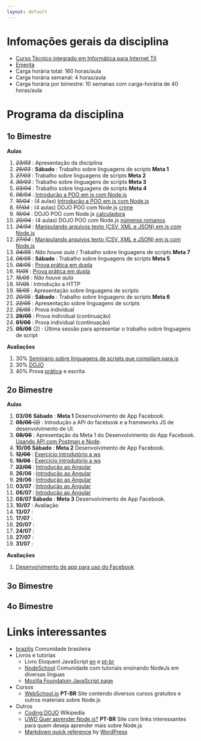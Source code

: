 ```yaml
---
layout: default
---
```


# [](#header-1) Infomações gerais da disciplina

- [Curso Técnico integrado em Informática para Internet TII](http://diatinf.ifrn.edu.br/doku.php?id=cursos:tecnicos:ii:start)
- [Ementa](http://diatinf.ifrn.edu.br/lib/exe/fetch.php?media=cursos:tecnicos:ii:info4_-_programacao_orientada_a_servicos.pdf)
- Carga horária total: 160 horas/aula
- Carga horária semanal: 4 horas/aula
- Carga horária por bimestre: 10 semanas com carga-horária de 40 horas/aula

# [](#header-1) Programa da disciplina

## [](#header-2) 1o Bimestre

**Aulas**

1. ~~_23/03_~~ : Apresentação da disciplina
2. ~~_25/03_~~ : **Sábado** : Trabalho sobre linguagens de scripts __Meta 1__
3. ~~_27/03_~~ : Trabalho sobre linguagens de scripts __Meta 2__
4. ~~_30/03_~~ : Trabalho sobre linguagens de scripts __Meta 3__
5. ~~_03/04_~~ : Trabalho sobre linguagens de scripts __Meta 4__
6. ~~_06/04_~~ : [Introdução a POO em js com Node.js](2017.js.introducao)
7. ~~_10/04_~~ : (4 aulas) [Introdução a POO em js com Node.js](2017.js.introducao)
8. ~~_17/04_~~ : (4 aulas) DOJO POO com Node.js [crime](http://dojopuzzles.com/problemas/exibe/descubra-o-assassino/)
9. ~~_19/04_~~ : DOJO POO com Node.js [calculadora](http://dojopuzzles.com/problemas/exibe/avaliando-expressoes-matematicas/)
10. ~~_20/04_~~ : (4 aulas) DOJO POO com Node.js [números romanos](http://dojopuzzles.com/problemas/exibe/numeros-romanos/)
11. ~~_24/04_~~ : [Manipulando arquivos texto (CSV, XML e JSON) em js com Node.js](2017.js.arquivos_texto.md)
12. ~~_27/04_~~ : [Manipulando arquivos texto (CSV, XML e JSON) em js com Node.js](2017.js.arquivos_texto.md)
13. ~~_04/05_~~ : _Não houve aula_ / Trabalho sobre linguagens de scripts __Meta 7__
14. ~~_06/05_~~ : **Sábado** : Trabalho sobre linguagens de scripts __Meta 5__
15. ~~_08/05_~~ : [Prova prática em dupla](2017.1.prova_pratica.md)
16. ~~_11/05_~~ : [Prova prática em dupla](2017.1.prova_pratica.md)
17. ~~_15/05_~~ : _Não houve aula_
18. ~~17/05~~ : Introdução a HTTP
18. ~~_18/05_~~ : Apresentação sobre linguagens de scripts
19. ~~_20/05_~~ : **Sábado** : Trabalho sobre linguagens de scripts __Meta 6__
20. ~~_22/05_~~ : Apresentação sobre linguagens de scripts
21. ~~_25/05_~~ : Prova individual
22. ~~__29/05__~~ : Prova individual (continuação)
23. ~~__01/06__~~ : Prova individual (continuação)
24. ~~__05/06__~~ (2) : Última sessão para apresentar o trabalho sobre linguagens de script

**Avaliações**
1. 30% [Seminário sobre linguagens de scripts que compilam para js](2017.1.1oBim.Trabalho.Linguagens_de_script)
2. 30% [DOJO](2017.dojo)
3. 40% Prova [prática](2017.1.prova_pratica.md) e escrita

## [](#header-2) 2o Bimestre

**Aulas**

1. __03/06__ **Sábado** : **Meta 1** Desenvolvimento de App Facebook.
2. ~~__05/06__ (2)~~ : Introdução a API do facebook e a frameworks JS de desenvolvimento de UI.
2. ~~__08/06__~~ : Apresentação da Meta 1 do Desenvolvimento do App Facebook. [Usando API com Postman e Node](2017.1.ws.introducao.md).
6. __10/06__ **Sábado** : **Meta 2** Desenvolvimento de App Facebook.
7. ~~__12/06__~~ : [Exercício introdutório a ws](2017.1.ws.introducao.md)
8. ~~__19/06__~~ : [Exercício introdutório a ws](2017.1.ws.introducao.md)
9. ~~__22/06__~~ : [Introdução ao Angular](2017.2.ws.angular.md)
10. __26/06__ : [Introdução ao Angular](2017.2.ws.angular.md)
11. __29/06__ : [Introdução ao Angular](2017.2.ws.angular.md)
12. __03/07__ : [Introdução ao Angular](2017.2.ws.angular.md)
13. __06/07__ : [Introdução ao Angular](2017.2.ws.angular.md)
14. __08/07__ **Sábado** : **Meta 3** Desenvolvimento de App Facebook.
15. __10/07__ : Avaliação
16. __13/07__ :
17. __17/07__ :
18. __20/07__ :
19. __24/07__ :
20. __27/07__ :
21. __31/07__ :

**Avaliações**
1. [Desenvolvimento de app para uso do Facebook](2017.2.facebook)


## [](#header-2) 3o Bimestre



## [](#header-2) 4o Bimestre

# [](#header-1) Links interessantes

- [braziljs](https://github.com/braziljs) Comunidade brasileira
- Livros e tutorias
  - Livro Eloquent JavaScript [en](http://eloquentjavascript.net) e [pt-br](http://braziljs.github.io/eloquente-javascript/)
  - [NodeSchool](https://nodeschool.io/) Comunidade com tutoriais ensinando NodeJs em diversas línguas
  - [Mozilla Foundatoin JavaScript page](https://developer.mozilla.org/en-US/docs/Web/JavaScript)
- Cursos
  - [WebSchool.io](http://webschool.io/) **PT-BR** Site contendo diversos cursos gratuitos e outros materiais sobre Node.js
- Outros
  - [Coding DOJO](https://pt.wikipedia.org/wiki/Coding_Dojo) Wikipedia
  - [UWD Quer aprender Node.js?](https://udgwebdev.com/quer-aprender-node-js-atualizado/) **PT-BR** Site com links interessantes para quem deseja aprender mais sobre Node.js
  - [Markdown quick reference](https://en.support.wordpress.com/markdown-quick-reference/) by [WordPress](http://wordpress.com/)
